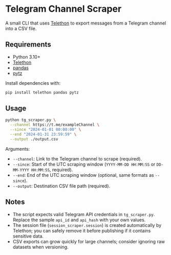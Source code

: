 # Telegram Channel Scraper

A small CLI that uses [Telethon](https://github.com/LonamiWebs/Telethon) to export messages from a Telegram channel into a CSV file.

## Requirements
- Python 3.10+
- [Telethon](https://pypi.org/project/Telethon/)
- [pandas](https://pypi.org/project/pandas/)
- [pytz](https://pypi.org/project/pytz/)

Install dependencies with:

```bash
pip install telethon pandas pytz
```

## Usage

```bash
python tg_scraper.py \
  --channel https://t.me/exampleChannel \
  --since "2024-01-01 00:00:00" \
  --end "2024-01-31 23:59:59" \
  --output ./output.csv
```

Arguments:
- `--channel`: Link to the Telegram channel to scrape (required).
- `--since`: Start of the UTC scraping window (`YYYY-MM-DD HH:MM:SS` or `DD-MM-YYYY HH:MM:SS`, required).
- `--end`: End of the UTC scraping window (optional, same formats as `--since`).
- `--output`: Destination CSV file path (required).

## Notes
- The script expects valid Telegram API credentials in `tg_scraper.py`. Replace the sample `api_id` and `api_hash` with your own values.
- The session file (`session_scraper.session`) is created automatically by Telethon; you can safely remove it before publishing if it contains sensitive data.
- CSV exports can grow quickly for large channels; consider ignoring raw datasets when versioning.
